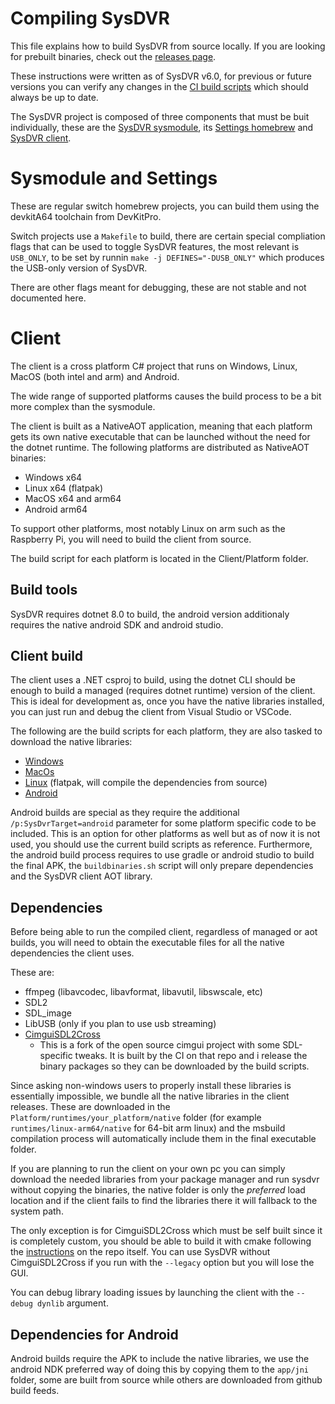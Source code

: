 # Compiling SysDVR

This file explains how to build SysDVR from source locally. If you are looking for prebuilt binaries, check out the [releases page](https://github.com/exelix11/SysDVR/releases/).

These instructions were written as of SysDVR v6.0, for previous or future versions you can verify any changes in the [CI build scripts](https://github.com/exelix11/SysDVR/tree/master/.github/workflows) which should always be up to date.

The SysDVR project is composed of three components that must be buit individually, these are the [SysDVR sysmodule](https://github.com/exelix11/SysDVR/tree/master/sysmodule), its [Settings homebrew](https://github.com/exelix11/SysDVR/tree/master/SysDVRConfig) and [SysDVR client](https://github.com/exelix11/SysDVR/tree/master/Client).

# Sysmodule and Settings

These are regular switch homebrew projects, you can build them using the devkitA64 toolchain from DevKitPro.

Switch projects use a `Makefile` to build, there are certain special compliation flags that can be used to toggle SysDVR features, the most relevant is `USB_ONLY`, to be set by runnin `make -j DEFINES="-DUSB_ONLY"` which produces the USB-only version of SysDVR.

There are other flags meant for debugging, these are not stable and not documented here.

# Client

The client is a cross platform C# project that runs on Windows, Linux, MacOS (both intel and arm) and Android.

The wide range of supported platforms causes the build process to be a bit more complex than the sysmodule.

The client is built as a NativeAOT application, meaning that each platform gets its own native executable that can be launched without the need for the dotnet runtime.
The following platforms are distributed as NativeAOT binaries:

- Windows x64
- Linux x64 (flatpak)
- MacOS x64 and arm64
- Android arm64

To support other platforms, most notably Linux on arm such as the Raspberry Pi, you will need to build the client from source.

The build script for each platform is located in the Client/Platform folder.

## Build tools

SysDVR requires dotnet 8.0 to build, the android version additionaly requires the native android SDK and android studio.

## Client build

The client uses a .NET csproj to build, using the dotnet CLI should be enough to build a managed (requires dotnet runtime) version of the client. This is ideal for development as, once you have the native libraries installed, you can just run and debug the client from Visual Studio or VSCode.

The following are the build scripts for each platform, they are also tasked to download the native libraries:
- [Windows](https://github.com/exelix11/SysDVR/blob/master/Client/Platform/BuildWindows.bat)
- [MacOs](https://github.com/exelix11/SysDVR/blob/master/Client/Platform/BuildMacos.sh)
- [Linux](https://github.com/exelix11/SysDVR/blob/master/Client/Platform/Linux/build-flatpak.sh) (flatpak, will compile the dependencies from source)
- [Android](https://github.com/exelix11/SysDVR/blob/master/Client/Platform/Android/buildbinaries.sh)

Android builds are special as they require the additional `/p:SysDvrTarget=android` parameter for some platform specific code to be included. This is an option for other platforms as well but as of now it is not used, you should use the current build scripts as reference.
Furthermore, the android build process requires to use gradle or android studio to build the final APK, the `buildbinaries.sh` script will only prepare dependencies and the SysDVR client AOT library.

## Dependencies 

Before being able to run the compiled client, regardless of managed or aot builds, you will need to obtain the executable files for all the native dependencies the client uses.

These are:
- ffmpeg (libavcodec, libavformat, libavutil, libswscale, etc)
- SDL2
- SDL_image
- LibUSB (only if you plan to use usb streaming)
- [CimguiSDL2Cross](https://github.com/exelix11/CimguiSDL2Cross)
	- This is a fork of the open source cimgui project with some SDL-specific tweaks. It is built by the CI on that repo and i release the binary packages so they can be downloaded by the build scripts.

Since asking non-windows users to properly install these libraries is essentially impossible, we bundle all the native libraries in the client releases. These are downloaded in the `Platform/runtimes/your_platform/native` folder (for example `runtimes/linux-arm64/native` for 64-bit arm linux) and the msbuild compilation process will automatically include them in the final executable folder. 

If you are planning to run the client on your own pc you can simply download the needed libraries from your package manager and run sysdvr without copying the binaries, the native folder is only the _preferred_ load location and if the client fails to find the libraries there it will fallback to the system path.

The only exception is for CimguiSDL2Cross which must be self built since it is completely custom, you should be able to build it with cmake following the [instructions](https://github.com/exelix11/CimguiSDL2Cross/tree/master/cimgui#compilation) on the repo itself. You can use SysDVR without CimguiSDL2Cross if you run with the `--legacy` option but you will lose the GUI.

You can debug library loading issues by launching the client with the `--debug dynlib` argument.

## Dependencies for Android

Android builds require the APK to include the native libraries, we use the android NDK preferred way of doing this by copying them to the `app/jni` folder, some are built from source while others are downloaded from github build feeds.
